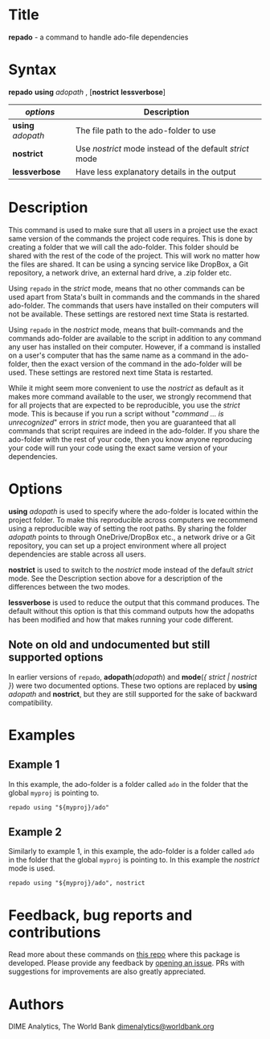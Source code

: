 # Title

__repado__ - a command to handle ado-file dependencies

# Syntax

__repado__ __using__ _adopath_ , [__nostrict__ __lessverbose__]

| _options_ | Description |
|-----------|-------------|
| __using__ _adopath_ | The file path to the ado-folder to use |
| __nostrict__        | Use _nostrict_ mode instead of the default _strict_ mode |
| __lessverbose__     | Have less explanatory details in the output |

# Description

This command is used to make sure that all users in a project use the exact same version of the commands the project code requires. This is done by creating a folder that we will call the ado-folder. This folder should be shared with the rest of the code of the project. This will work no matter how the files are shared. It can be using a syncing service like DropBox, a Git repository, a network drive, an external hard drive, a .zip folder etc.

Using `repado` in the _strict_ mode, means that no other commands can be used apart from Stata's built in commands and the commands in the shared ado-folder.
The commands that users have installed on their computers will not be available.
These settings are restored next time Stata is restarted.

Using `repado` in the _nostrict_ mode, means that built-commands and the commands ado-folder are available to the script in addition to any command any user has installed on their computer. However, if a command is installed on a user's computer that has the same name as a command in the ado-folder, then the exact version of the command in the ado-folder will be used.
These settings are restored next time Stata is restarted.

While it might seem more convenient to use the _nostrict_ as default as it makes more command available to the user, we strongly recommend that for all projects that are expected to be reproducible, you use the _strict_ mode. This is because if you run a script without "_command ... is unrecognized_" errors in _strict_ mode, then you are guaranteed that all commands that script requires are indeed in the ado-folder. If you share the ado-folder with the rest of your code, then you know anyone reproducing your code will run your code using the exact same version of your dependencies.

# Options

__using__ _adopath_ is used to specify where the ado-folder is located within the project folder. To make this reproducible across computers we recommend using a reproducible way of setting the root paths.
By sharing the folder _adopath_ points to through OneDrive/DropBox etc.,
a network drive or a Git repository, you can set up a project environment
where all project dependencies are stable across all users.

__nostrict__ is used to switch to the _nostrict_ mode
instead of the default _strict_ mode.
See the Description section above for a description of
the differences between the two modes.

__lessverbose__ is used to reduce the output that this command produces. The default without this option is that this command outputs how the adopaths has been modified and how that makes running your code different.

## Note on old and undocumented but still supported options

In earlier versions of `repado`, __adopath__(_adopath_)
and __mode__(_{_ _strict_ _|_ _nostrict_ _}_) were two documented options.
These two options are replaced by __using__ _adopath_ and __nostrict__,
but they are still supported for the sake of backward compatibility.

# Examples

## Example 1

In this example, the ado-folder is a folder called `ado` in the folder that the global `myproj` is pointing to.

```
repado using "${myproj}/ado"
```

## Example 2

Similarly to example 1, in this example,
the ado-folder is a folder called `ado` in the folder
that the global `myproj` is pointing to.
In this example the _nostrict_ mode is used.

```
repado using "${myproj}/ado", nostrict
```

# Feedback, bug reports and contributions

Read more about these commands on [this repo](https://github.com/dime-worldbank/repkit) where this package is developed. Please provide any feedback by [opening an issue](https://github.com/dime-worldbank/repkit/issues). PRs with suggestions for improvements are also greatly appreciated.

# Authors

DIME Analytics, The World Bank dimenalytics@worldbank.org
